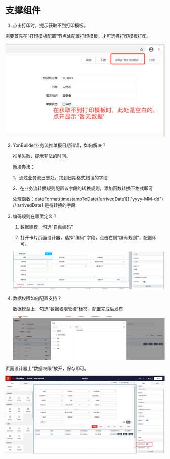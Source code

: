 # 支撑组件

1.  点击打印时，提示获取不到打印模板。

   需要首先在“打印模板配置”节点处配置打印模板，才可选择打印模板打印。

   <img src="/image/image2020-10-2117_45_37.png" style="zoom:60%;" />

   

2. YonBuilder业务流推单报日期错误，如何解决？

   推单失败，提示非法的时间。

    解决办法：

   1、通过业务流日志处，找到日期格式错误的字段

   2、在业务流转换规则配置该字段的转换规则，添加函数转换下格式即可

   处理函数：dateFormat(timestampToDate([arrivedDate1]),"yyyy-MM-dd")   // arrivedDate1 是待转换的字段

   

3. 编码规则在哪里定义？

   1)  数据建模，勾选“自动编码”

   2)  打开卡片页面设计器，选择“编码”字段，点击右侧“编码规则”，配置即可。

   ![](/image/编码规则.png)

   

4. 数据权限如何配置支持？

   数据模型上，勾选“数据权限管控”标签，配置完成后发布

   ![](/image/数据权限1.png)

页面设计器上“数据权限”放开，保存即可。

![](/image/数据权限2.png)




